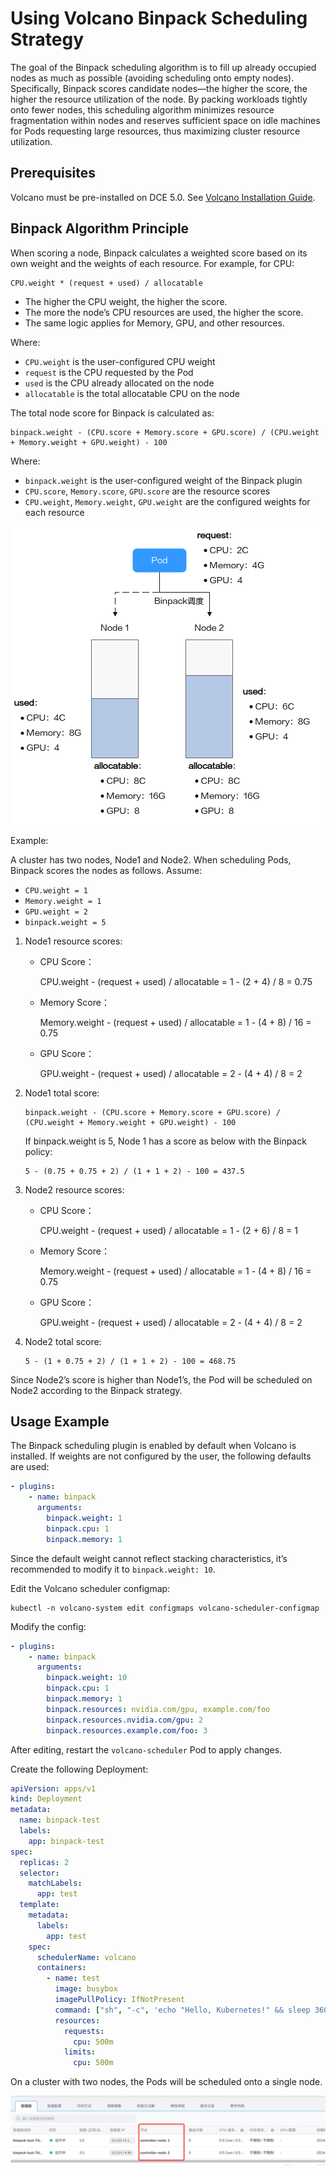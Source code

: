 # Using Volcano Binpack Scheduling Strategy

The goal of the Binpack scheduling algorithm is to fill up already occupied nodes as much as possible (avoiding scheduling onto empty nodes). Specifically, Binpack scores candidate nodes—the higher the score, the higher the resource utilization of the node. By packing workloads tightly onto fewer nodes, this scheduling algorithm minimizes resource fragmentation within nodes and reserves sufficient space on idle machines for Pods requesting large resources, thus maximizing cluster resource utilization.

## Prerequisites

Volcano must be pre-installed on DCE 5.0. See [Volcano Installation Guide](./volcano_user_guide.md).

## Binpack Algorithm Principle

When scoring a node, Binpack calculates a weighted score based on its own weight and the weights of each resource. For example, for CPU:

```
CPU.weight * (request + used) / allocatable
```

- The higher the CPU weight, the higher the score.
- The more the node’s CPU resources are used, the higher the score.
- The same logic applies for Memory, GPU, and other resources.

Where:

- `CPU.weight` is the user-configured CPU weight
- `request` is the CPU requested by the Pod
- `used` is the CPU already allocated on the node
- `allocatable` is the total allocatable CPU on the node

The total node score for Binpack is calculated as:

```
binpack.weight - (CPU.score + Memory.score + GPU.score) / (CPU.weight + Memory.weight + GPU.weight) - 100
```

Where:

- `binpack.weight` is the user-configured weight of the Binpack plugin
- `CPU.score`, `Memory.score`, `GPU.score` are the resource scores
- `CPU.weight`, `Memory.weight`, `GPU.weight` are the configured weights for each resource

![Binpack Principle](../images/volcano-binpack1.png)

Example:

A cluster has two nodes, Node1 and Node2. When scheduling Pods, Binpack scores the nodes as follows. Assume:

- `CPU.weight = 1`
- `Memory.weight = 1`
- `GPU.weight = 2`
- `binpack.weight = 5`

1. Node1 resource scores:

    - CPU Score：
    
        CPU.weight - (request + used) / allocatable = 1 - (2 + 4) / 8 = 0.75

    - Memory Score：
    
        Memory.weight - (request + used) / allocatable = 1 - (4 + 8) / 16 = 0.75

    - GPU Score：
    
        GPU.weight - (request + used) / allocatable = 2 - (4 + 4) / 8 = 2

2. Node1 total score:  

    ```
    binpack.weight - (CPU.score + Memory.score + GPU.score) / (CPU.weight + Memory.weight + GPU.weight) - 100
    ```

    If binpack.weight is 5, Node 1 has a score as below with the Binpack policy:
    
    ```
    5 - (0.75 + 0.75 + 2) / (1 + 1 + 2) - 100 = 437.5
    ```

3. Node2 resource scores:

    - CPU Score：
   
        CPU.weight - (request + used) / allocatable = 1 - (2 + 6) / 8 = 1

    - Memory Score：
   
        Memory.weight - (request + used) / allocatable = 1 - (4 + 8) / 16 = 0.75

    - GPU Score：
   
        GPU.weight - (request + used) / allocatable = 2 - (4 + 4) / 8 = 2

4. Node2 total score:

    ```
    5 - (1 + 0.75 + 2) / (1 + 1 + 2) - 100 = 468.75
    ```

Since Node2’s score is higher than Node1’s, the Pod will be scheduled on Node2 according to the Binpack strategy.

## Usage Example

The Binpack scheduling plugin is enabled by default when Volcano is installed. If weights are not configured by the user, the following defaults are used:

```yaml
- plugins:
    - name: binpack
      arguments:
        binpack.weight: 1
        binpack.cpu: 1
        binpack.memory: 1
```

Since the default weight cannot reflect stacking characteristics, it’s recommended to modify it to `binpack.weight: 10`.

Edit the Volcano scheduler configmap:

```shell
kubectl -n volcano-system edit configmaps volcano-scheduler-configmap
```

Modify the config:

```yaml
- plugins:
    - name: binpack
      arguments:
        binpack.weight: 10
        binpack.cpu: 1
        binpack.memory: 1
        binpack.resources: nvidia.com/gpu, example.com/foo
        binpack.resources.nvidia.com/gpu: 2
        binpack.resources.example.com/foo: 3
```

After editing, restart the `volcano-scheduler` Pod to apply changes.

Create the following Deployment:

```yaml
apiVersion: apps/v1
kind: Deployment
metadata:
  name: binpack-test
  labels:
    app: binpack-test
spec:
  replicas: 2
  selector:
    matchLabels:
      app: test
  template:
    metadata:
      labels:
        app: test
    spec:
      schedulerName: volcano
      containers:
        - name: test
          image: busybox
          imagePullPolicy: IfNotPresent
          command: ["sh", "-c", 'echo "Hello, Kubernetes!" && sleep 3600']
          resources:
            requests:
              cpu: 500m
            limits:
              cpu: 500m
```

On a cluster with two nodes, the Pods will be scheduled onto a single node.

![Result](../images/volcano-binpacknode.png)
